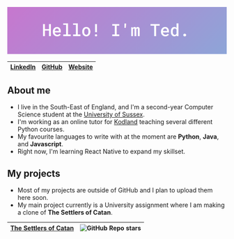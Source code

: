 [![banner](banner.png)](https://github.com/TedAlden)

| [LinkedIn](https://www.linkedin.com/in/ted-alden-templeman/) | [GitHub](https://github.com/TedAlden) | [Website](https://www.tedalden.dev/) |
| - | - | - |

## About me

- I live in the South-East of England, and I'm a second-year Computer Science student at the [University of Sussex](https://www.sussex.ac.uk/study/undergraduate/courses/computer-science-mcomp).
- I'm working as an online tutor for [Kodland](https://www.kodland.org/) teaching several different Python courses.
- My favourite languages to write with at the moment are **Python**, **Java**, and **Javascript**.
- Right now, I'm learning React Native to expand my skillset.

## My projects

- Most of my projects are outside of GitHub and I plan to upload them here soon.
- My main project currently is a University assignment where I am making a clone of **The Settlers of Catan**.

| [The Settlers of Catan](https://github.com/TedAlden/settlers-of-catan) | ![GitHub Repo stars](https://img.shields.io/github/stars/tedalden/settlers-of-catan?style=social) |
| - | - |
